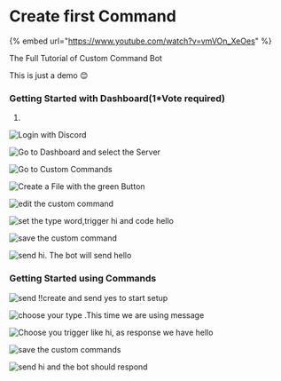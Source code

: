 # Create first Command

{% embed url="https://www.youtube.com/watch?v=vmVOn_XeOes" %}

The Full Tutorial of Custom Command Bot

This is just a demo 😊

### Getting Started with Dashboard(1\*Vote required)

1.

![Login with Discord](<../.gitbook/assets/image (35).png>)

![Go to Dashboard and select the Server](<../.gitbook/assets/image (26).png>)

![Go to Custom Commands](<../.gitbook/assets/image (31).png>)

![Create a File with the green Button](<../.gitbook/assets/image (27).png>)

![edit the custom command](<../.gitbook/assets/image (20).png>)

![set the type word,trigger hi and code hello](<../.gitbook/assets/image (3).png>)

![save the custom command](<../.gitbook/assets/image (18).png>)

![send hi. The bot will send hello](<../.gitbook/assets/image (39).png>)

### Getting Started using Commands

![send !!create and send yes to start setup](../.gitbook/assets/image.png)

![choose your type .This time we are using message](<../.gitbook/assets/image (34).png>)

![Choose you trigger like hi, as response we have hello](<../.gitbook/assets/image (38).png>)

![save the custom commands](<../.gitbook/assets/image (16).png>)

![send hi and the bot should respond](<../.gitbook/assets/image (36).png>)

##
